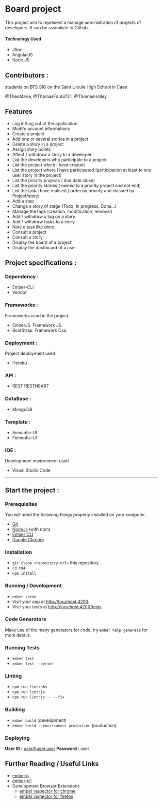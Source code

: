 # Board project

This project aim to represent a manage administration of projects of developers. It can be assimilate to Github.

#### Technology Used
- JSon
- AngularJS
- Node.JS

## Contributors :
students on BTS SIO on the Saint Ursule High School in Caen.

@TheoMarie, @ThomasFont3721, @ThomasHolley

## Features

- Log in/Log out of the application
- Modify account informations
- Create a project
- Add one or several stories in a project
- Delete a story in a project
- Assign story points
- Affect / withdraw a story to a developer
- List the developers who participate to a project
- List the project which i have created
- List the project where i have participated (participation at least to one user story in the project)
- List the priority projects ( due date close)
- List the priority stories ( owned to a priority project and not end)
- List the task i have realised ( order by priority and classed by Project/story)
- Add a step
- Change a story of stage (Todo, In progress, Done…)
- Manage the tags (creation, modification, removal)
- Add / withdraw a tag on a story
- Add / withdraw tasks to a story
- Note a task like done
- Consult a project
- Consult a story
- Display the board of a project
- Display the dashboard of a user



## Project specifications :

### Dependency :

- Ember-CLI
- Vendor

### Frameworks :
Frameworks used in the project.

- EmberJS. Framework JS.
- BootStrap. Framework Css.

### Deployment :
Project deployment used

- Heroku

### API :

- REST RESTHEART

### DataBase :

- MongoDB

### Template :

- Semantic-UI
- Fomentic-UI

### IDE :
Development environment used

- Visual Studio Code

----------------------------------------------------------------------------------------------
## Start the project :

###  Prerequisites

You will need the following things properly installed on your computer.

* [Git](https://git-scm.com/)
* [Node.js](https://nodejs.org/) (with npm)
* [Ember CLI](https://ember-cli.com/)
* [Google Chrome](https://google.com/chrome/)

###  Installation

* `git clone <repository-url>` this repository
* `cd td4`
* `npm install`

###  Running / Development

* `ember serve`
* Visit your app at [http://localhost:4200](http://localhost:4200).
* Visit your tests at [http://localhost:4200/tests](http://localhost:4200/tests).

### Code Generators

Make use of the many generators for code, try `ember help generate` for more details

### Running Tests

* `ember test`
* `ember test --server`

### Linting

* `npm run lint:hbs`
* `npm run lint:js`
* `npm run lint:js -- --fix`

### Building

* `ember build` (development)
* `ember build --environment production` (production)

### Deploying

**User ID :** user@user.user 
**Password :** user

## Further Reading / Useful Links

* [ember.js](https://emberjs.com/)
* [ember-cli](https://ember-cli.com/)
* Development Browser Extensions
  * [ember inspector for chrome](https://chrome.google.com/webstore/detail/ember-inspector/bmdblncegkenkacieihfhpjfppoconhi)
  * [ember inspector for firefox](https://addons.mozilla.org/en-US/firefox/addon/ember-inspector/)
